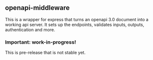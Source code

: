 ## openapi-middleware
This is a wrapper for express that turns an openapi 3.0 document into a working api server. 
It sets up the endpoints, validates inputs, outputs, authentication and more.

### Important: work-in-progress!
This is pre-release that is not stable yet.